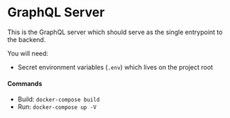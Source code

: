 # GraphQL Server

This is the GraphQL server which should serve as the single entrypoint to the backend.

You will need:
  - Secret environment variables (`.env`) which lives on the project root


#### Commands

* Build: `docker-compose build`
* Run: `docker-compose up -V`

